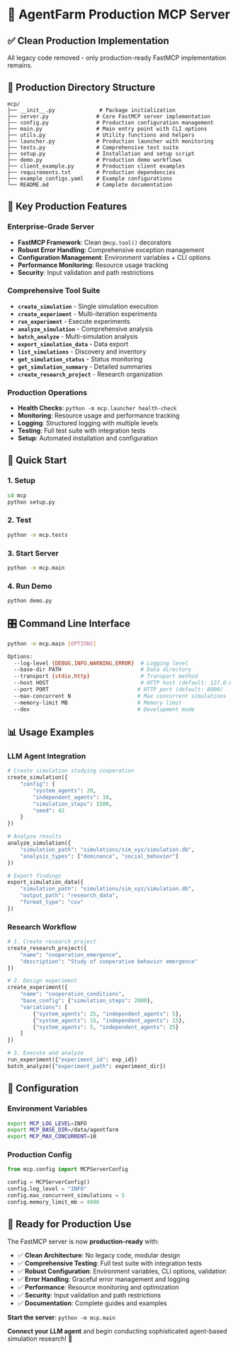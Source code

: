 # 🚀 AgentFarm Production MCP Server

## ✅ **Clean Production Implementation**

All legacy code removed - only production-ready FastMCP implementation remains.

## 📁 **Production Directory Structure**

```
mcp/
├── __init__.py              # Package initialization  
├── server.py               # Core FastMCP server implementation
├── config.py               # Production configuration management
├── main.py                 # Main entry point with CLI options
├── utils.py                # Utility functions and helpers
├── launcher.py             # Production launcher with monitoring
├── tests.py                # Comprehensive test suite
├── setup.py                # Installation and setup script
├── demo.py                 # Production demo workflows
├── client_example.py       # Production client examples
├── requirements.txt        # Production dependencies
├── example_configs.yaml    # Example configurations
└── README.md               # Complete documentation
```

## 🎯 **Key Production Features**

### **Enterprise-Grade Server**
- **FastMCP Framework**: Clean `@mcp.tool()` decorators
- **Robust Error Handling**: Comprehensive exception management  
- **Configuration Management**: Environment variables + CLI options
- **Performance Monitoring**: Resource usage tracking
- **Security**: Input validation and path restrictions

### **Comprehensive Tool Suite**
- **`create_simulation`** - Single simulation execution
- **`create_experiment`** - Multi-iteration experiments
- **`run_experiment`** - Execute experiments  
- **`analyze_simulation`** - Comprehensive analysis
- **`batch_analyze`** - Multi-simulation analysis
- **`export_simulation_data`** - Data export
- **`list_simulations`** - Discovery and inventory
- **`get_simulation_status`** - Status monitoring
- **`get_simulation_summary`** - Detailed summaries
- **`create_research_project`** - Research organization

### **Production Operations**
- **Health Checks**: `python -m mcp.launcher health-check`
- **Monitoring**: Resource usage and performance tracking
- **Logging**: Structured logging with multiple levels
- **Testing**: Full test suite with integration tests
- **Setup**: Automated installation and configuration

## 🚀 **Quick Start**

### **1. Setup**
```bash
cd mcp
python setup.py
```

### **2. Test**
```bash
python -m mcp.tests
```

### **3. Start Server**
```bash
python -m mcp.main
```

### **4. Run Demo**
```bash
python demo.py
```

## 🎛 **Command Line Interface**

```bash
python -m mcp.main [OPTIONS]

Options:
  --log-level {DEBUG,INFO,WARNING,ERROR}  # Logging level
  --base-dir PATH                         # Data directory
  --transport {stdio,http}                # Transport method
  --host HOST                             # HTTP host (default: 127.0.0.1)
  --port PORT                            # HTTP port (default: 8000)  
  --max-concurrent N                     # Max concurrent simulations
  --memory-limit MB                      # Memory limit
  --dev                                  # Development mode
```

## 📊 **Usage Examples**

### **LLM Agent Integration**
```python
# Create simulation studying cooperation
create_simulation({
    "config": {
        "system_agents": 20,
        "independent_agents": 10,
        "simulation_steps": 1500,
        "seed": 42
    }
})

# Analyze results
analyze_simulation({
    "simulation_path": "simulations/sim_xyz/simulation.db",
    "analysis_types": ["dominance", "social_behavior"]
})

# Export findings
export_simulation_data({
    "simulation_path": "simulations/sim_xyz/simulation.db", 
    "output_path": "research_data",
    "format_type": "csv"
})
```

### **Research Workflow**
```python
# 1. Create research project
create_research_project({
    "name": "cooperation_emergence",
    "description": "Study of cooperative behavior emergence"
})

# 2. Design experiment
create_experiment({
    "name": "cooperation_conditions",
    "base_config": {"simulation_steps": 2000},
    "variations": [
        {"system_agents": 25, "independent_agents": 5},
        {"system_agents": 15, "independent_agents": 15}, 
        {"system_agents": 5, "independent_agents": 25}
    ]
})

# 3. Execute and analyze
run_experiment({"experiment_id": exp_id})
batch_analyze({"experiment_path": experiment_dir})
```

## 🔧 **Configuration**

### **Environment Variables**
```bash
export MCP_LOG_LEVEL=INFO
export MCP_BASE_DIR=/data/agentfarm
export MCP_MAX_CONCURRENT=10
```

### **Production Config**
```python
from mcp.config import MCPServerConfig

config = MCPServerConfig()
config.log_level = "INFO"
config.max_concurrent_simulations = 5
config.memory_limit_mb = 4096
```

## 🎉 **Ready for Production Use**

The FastMCP server is now **production-ready** with:

- ✅ **Clean Architecture**: No legacy code, modular design
- ✅ **Comprehensive Testing**: Full test suite with integration tests
- ✅ **Robust Configuration**: Environment variables, CLI options, validation
- ✅ **Error Handling**: Graceful error management and logging
- ✅ **Performance**: Resource monitoring and optimization
- ✅ **Security**: Input validation and path restrictions
- ✅ **Documentation**: Complete guides and examples

**Start the server**: `python -m mcp.main`

**Connect your LLM agent** and begin conducting sophisticated agent-based simulation research! 🚀